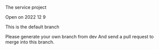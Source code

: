 The service project

Open on 2022 12 9

This is the default branch

Please generate your own branch from dev
And send a pull request to merge into this branch.
